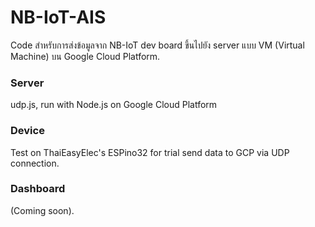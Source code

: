 # NB-IoT-AIS

Code สำหรับการส่งข้อมูลจาก NB-IoT dev board ขึ้นไปยัง server แบบ VM (Virtual Machine) บน Google Cloud Platform.

<h3><b>Server</b></h3>
udp.js, run with Node.js on Google Cloud Platform<br>
<h3><b>Device</b></h3>
Test on ThaiEasyElec's ESPino32 for trial send data to GCP via UDP connection.<br>
<h3><b>Dashboard</b></h3>
(Coming soon).
